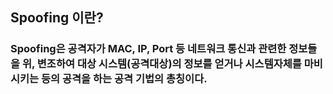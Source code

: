 ## Spoofing 이란?
### Spoofing은 공격자가 MAC, IP, Port 등 네트워크 통신과 관련한 정보들을 위, 변조하여 대상 시스템(공격대상)의 정보를 얻거나 시스템자체를 마비시키는 등의 공격을 하는 공격 기법의 총칭이다.
